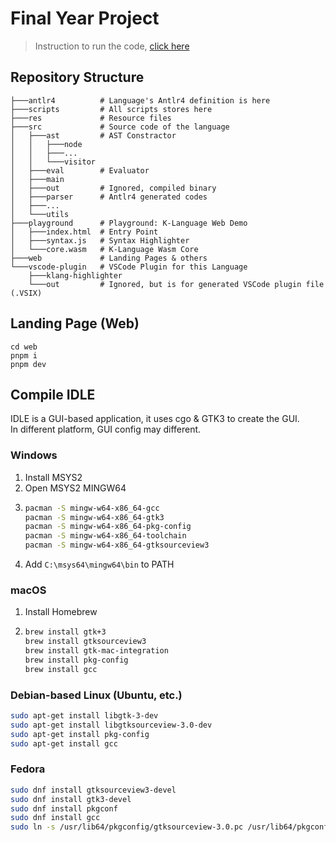 # Final Year Project

> Instruction to run the code, [click here](Instruction.md)

## Repository Structure

```tree
├───antlr4          # Language's Antlr4 definition is here
├───scripts         # All scripts stores here
├───res             # Resource files
├───src             # Source code of the language
│   ├───ast         # AST Constractor
│   │   ├───node
│   │   ├───...
│   │   └───visitor
│   ├───eval        # Evaluator
│   ├───main
│   ├───out         # Ignored, compiled binary
│   ├───parser      # Antlr4 generated codes
│   ├───...
│   └───utils
├───playground      # Playground: K-Language Web Demo
│   ├───index.html  # Entry Point
│   ├───syntax.js   # Syntax Highlighter
│   └───core.wasm   # K-Language Wasm Core
├───web             # Landing Pages & others
└───vscode-plugin   # VSCode Plugin for this Language
    ├───klang-highlighter
    └───out         # Ignored, but is for generated VSCode plugin file (.VSIX)
```

## Landing Page (Web)

```
cd web
pnpm i
pnpm dev
```

## Compile IDLE

IDLE is a GUI-based application, it uses cgo & GTK3 to create the GUI.  
In different platform, GUI config may different.

### Windows

1. Install MSYS2
2. Open MSYS2 MINGW64
3. ```bash
   pacman -S mingw-w64-x86_64-gcc
   pacman -S mingw-w64-x86_64-gtk3
   pacman -S mingw-w64-x86_64-pkg-config
   pacman -S mingw-w64-x86_64-toolchain
   pacman -S mingw-w64-x86_64-gtksourceview3
   ```
4. Add `C:\msys64\mingw64\bin` to PATH

### macOS

1. Install Homebrew
2. ```bash
   brew install gtk+3
   brew install gtksourceview3
   brew install gtk-mac-integration
   brew install pkg-config
   brew install gcc
   ```
   
### Debian-based Linux (Ubuntu, etc.)

```bash
sudo apt-get install libgtk-3-dev
sudo apt-get install libgtksourceview-3.0-dev
sudo apt-get install pkg-config
sudo apt-get install gcc
```

### Fedora

```bash
sudo dnf install gtksourceview3-devel
sudo dnf install gtk3-devel
sudo dnf install pkgconf
sudo dnf install gcc
sudo ln -s /usr/lib64/pkgconfig/gtksourceview-3.0.pc /usr/lib64/pkgconfig/gtksourceview-3.pc # other distros use 3 instead of 3.0
```
